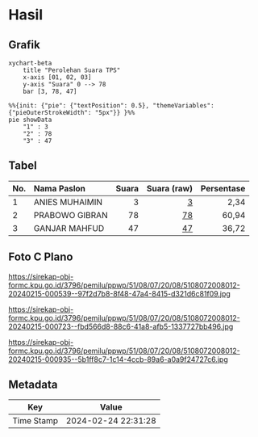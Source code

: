 # Hasil

## Grafik

```mermaid
xychart-beta
    title "Perolehan Suara TPS"
    x-axis [01, 02, 03]
    y-axis "Suara" 0 --> 78
    bar [3, 78, 47]
```

```mermaid
%%{init: {"pie": {"textPosition": 0.5}, "themeVariables": {"pieOuterStrokeWidth": "5px"}} }%%
pie showData
    "1" : 3
    "2" : 78
    "3" : 47
```

## Tabel

| No. | Nama Paslon    | Suara | Suara (raw) | Persentase |
|:--- |:-------------- | -----:| -----------:| ----------:|
| 1   | ANIES MUHAIMIN | 3     | [3][p-1]    | 2,34       |
| 2   | PRABOWO GIBRAN | 78    | [78][p-2]   | 60,94      |
| 3   | GANJAR MAHFUD  | 47    | [47][p-3]   | 36,72      |


[p-1]: https://github.com/gigit-pemilu/pemilu-2024-51-bali/blob/main/pilpres/hitung-suara/sub/51-bali/sub/08-buleleng/sub/07-sawan/sub/2008-suwug/sub/012-tps/sub/paslon-1.txt
[p-2]: https://github.com/gigit-pemilu/pemilu-2024-51-bali/blob/main/pilpres/hitung-suara/sub/51-bali/sub/08-buleleng/sub/07-sawan/sub/2008-suwug/sub/012-tps/sub/paslon-2.txt
[p-3]: https://github.com/gigit-pemilu/pemilu-2024-51-bali/blob/main/pilpres/hitung-suara/sub/51-bali/sub/08-buleleng/sub/07-sawan/sub/2008-suwug/sub/012-tps/sub/paslon-3.txt

## Foto C Plano

https://sirekap-obj-formc.kpu.go.id/3796/pemilu/ppwp/51/08/07/20/08/5108072008012-20240215-000539--97f2d7b8-8f48-47a4-8415-d321d6c81f09.jpg

https://sirekap-obj-formc.kpu.go.id/3796/pemilu/ppwp/51/08/07/20/08/5108072008012-20240215-000723--fbd566d8-88c6-41a8-afb5-1337727bb496.jpg

https://sirekap-obj-formc.kpu.go.id/3796/pemilu/ppwp/51/08/07/20/08/5108072008012-20240215-000935--5b1ff8c7-1c14-4ccb-89a6-a0a9f24727c6.jpg


## Metadata

| Key        | Value               |
| ---------- | ------------------- |
| Time Stamp | 2024-02-24 22:31:28 |



